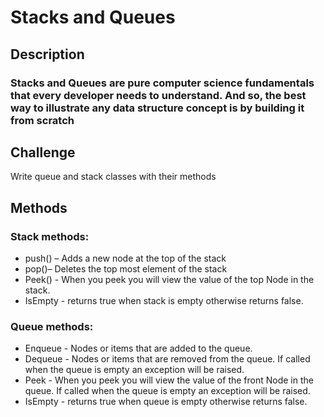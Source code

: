 # Stacks and Queues
## Description
### Stacks and Queues are pure computer science fundamentals that every developer needs to understand. And so, the best way to illustrate any data structure concept is by building it from scratch


## Challenge
Write queue and stack classes with their methods
## Methods
### Stack methods:
- push() – Adds a new node at the top of the stack
- pop()– Deletes the top most element of the stack
- Peek() - When you peek you will view the value of the top Node in the stack.
- IsEmpty - returns true when stack is empty otherwise returns false.
### Queue methods:
- Enqueue - Nodes or items that are added to the queue.
- Dequeue - Nodes or items that are removed from the queue. If called when the queue is empty an exception will be raised.
- Peek - When you peek you will view the value of the front Node in the queue. If called when the queue is empty an exception will be raised.
- IsEmpty - returns true when queue is empty otherwise returns false.
